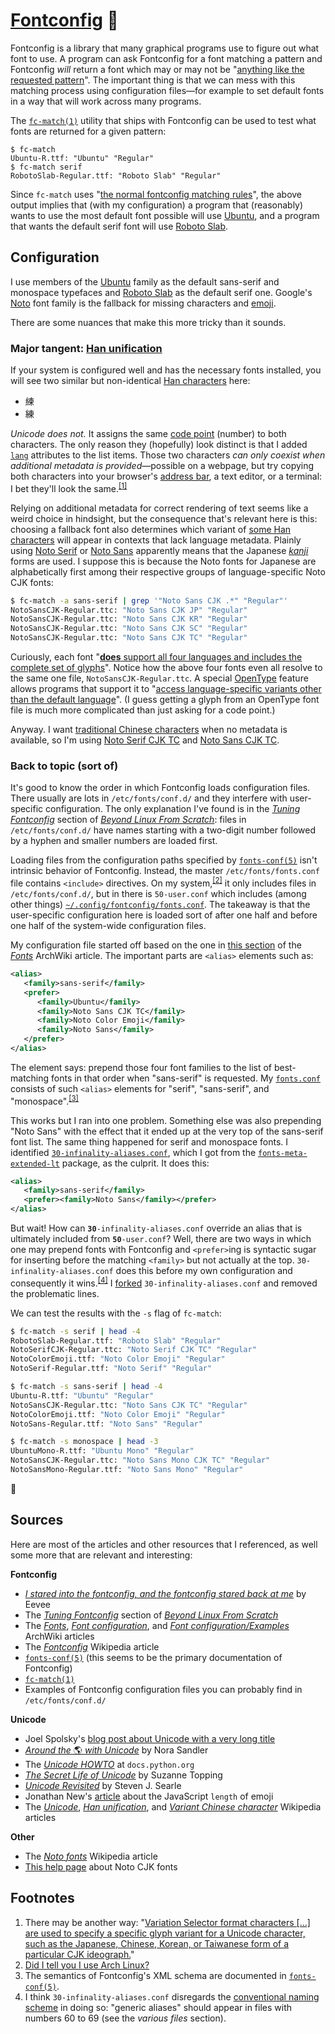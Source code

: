 # [Fontconfig][] 🤷

<!-- TODO
*   Add a footnote saying that this started as a comment explaining my `fonts.conf`?
*   Write that [`fc-match(1)`][] appears to reflect changes to configuration files
    automatically.  That is, it seems running `fc-cache` is unnecessary.  Eevee talks
    about running `fc-cache` a lot in here article.  I also don't have to run `fc-cache`
    for Firefox to pick up configuration changes, but I do have to restart it.
*   "[65,535 glyphs (the maximum number of glyphs that can be included in a single
    font).][Noto CJK]"
-->

Fontconfig is a library that many graphical programs use to figure out what font to use.
A program can ask Fontconfig for a font matching a pattern and Fontconfig *will* return a
font which may or may not be "[anything like the requested pattern][`fonts-conf(5)`]".
The important thing is that we can mess with this matching process using configuration
files—for example to set default fonts in a way that will work across many programs.

The [`fc-match(1)`][] utility that ships with Fontconfig can be used to test what fonts
are returned for a given pattern:

    $ fc-match
    Ubuntu-R.ttf: "Ubuntu" "Regular"
    $ fc-match serif
    RobotoSlab-Regular.ttf: "Roboto Slab" "Regular"

Since `fc-match` uses "[the normal fontconfig matching rules][`fc-match(1)`]", the above
output implies that (with my configuration) a program that (reasonably) wants to use the
most default font possible will use [Ubuntu][], and a program that wants the default serif
font will use [Roboto Slab][].

## Configuration

I use members of the [Ubuntu][] family as the default sans-serif and monospace typefaces
and [Roboto Slab][] as the default serif one.  Google's [Noto][] font family is the
fallback for missing characters <!-- Is character the correct term here?  What about
symbol, glyph, grapheme, sign, ideograph, ... --> and [emoji][Noto Color Emoji].

There are some nuances that make this more tricky than it sounds.

### Major tangent: [Han unification][]

If your system is configured well and has the necessary fonts installed, you will see two
similar but non-identical [Han characters][] here:

<!-- We can't use <span>.  Use a list as a workaround.  See
<https://github.com/github/markup/issues/245#issuecomment-245460087>. -->
<ul>
<li lang="zh">練</li>
<li lang="ja">練</li>
</ul>

*Unicode does not.*  It assigns the same [code point][] (number) to both characters.  The
only reason they (hopefully) look distinct is that I added [`lang`][] attributes to the
list items.  Those two characters *can only coexist when additional metadata is
provided*—possible on a webpage, but try copying both characters into your browser's
[address bar][], a text editor, or a terminal: I bet they'll look the
same.<sup>[\[1\]](#user-content-footnote-1)</sup>

Relying on additional metadata for correct rendering of text seems like a weird choice in
hindsight, but the consequence that's relevant here is this: choosing a fallback font also
determines which variant of [some Han characters][] will appear in contexts that lack
language metadata.  Plainly using<!-- [Noto Serif][], [Noto Sans][], etc.--> [Noto
Serif][] or [Noto Sans][] apparently means that the Japanese [*kanji*][] forms are used.
I suppose this is because the Noto fonts<!-- that include them--> for Japanese are
alphabetically first among their respective groups of language-specific Noto CJK fonts:

```bash
$ fc-match -a sans-serif | grep '"Noto Sans CJK .*" "Regular"'
NotoSansCJK-Regular.ttc: "Noto Sans CJK JP" "Regular"
NotoSansCJK-Regular.ttc: "Noto Sans CJK KR" "Regular"
NotoSansCJK-Regular.ttc: "Noto Sans CJK SC" "Regular"
NotoSansCJK-Regular.ttc: "Noto Sans CJK TC" "Regular"
```

Curiously, each font "[**does** support all four languages and includes the complete set
of glyphs][Noto CJK]".  Notice how the above four fonts even all resolve to the same one
file, `NotoSansCJK-Regular.ttc`.  A special [OpenType][] feature allows programs that
support it to "[access language-specific variants other than the default language][Noto
CJK]".  (I guess getting a glyph from an OpenType font file is much more complicated than
just asking for a code point.)

Anyway.  I want [traditional Chinese characters][] when no metadata is available<!-- and
Noto includes e.g. [Noto Serif CJK TC][] and [Noto Sans CJK TC][] for this purpose-->, so
I'm using [Noto Serif CJK TC][] and [Noto Sans CJK TC][].

<!--
I think my best bet for setting up Fontconfig is to specify "Noto San CJK TC" as the first
and "Noto Sans" as an additional fallback font for requests of a sans-serif typeface, and
to do something equivalent for serif and monospace.
-->

### Back to topic (sort of)

It's good to know the order in which Fontconfig loads configuration files.  There usually
are lots in `/etc/fonts/conf.d/` and they interfere with user-specific configuration.  The
only explanation I've found is in the [*Tuning Fontconfig*][] section of [*Beyond Linux
From Scratch*][]: files in `/etc/fonts/conf.d/` have names starting with a two-digit
number followed by a hyphen and smaller numbers are loaded first.

Loading files from the configuration paths specified by [`fonts-conf(5)`][] isn't
intrinsic behavior of Fontconfig.  Instead, the master `/etc/fonts/fonts.conf` file
contains `<include>` directives.  On my
system,<sup>[\[2\]](#user-content-footnote-2)</sup> it only includes files in
`/etc/fonts/conf.d/`, but in there is `50-user.conf` which includes (among other things)
[`~/.config/fontconfig/fonts.conf`][`fonts.conf`].  The takeaway is that the user-specific
configuration here is loaded sort of after one half and before one half of the system-wide
configuration files.

My configuration file started off based on the one in [this section][fonts-aw-ffo] of the
[*Fonts*][Fonts - ArchWiki] ArchWiki article.  The important parts are `<alias>` elements
such as:

```xml
<alias>
   <family>sans-serif</family>
   <prefer>
      <family>Ubuntu</family>
      <family>Noto Sans CJK TC</family>
      <family>Noto Color Emoji</family>
      <family>Noto Sans</family>
   </prefer>
</alias>
```

The element says: prepend those four font families to the list of best-matching fonts in
that order when "sans-serif" is requested.  My [`fonts.conf`][] consists of such `<alias>`
elements for "serif", "sans-serif", and
"monospace".<sup>[\[3\]](#user-content-footnote-3)</sup>

<!--
Configuration files with numbers that are lower than 50 and that also prepend fonts to
`serif`, `sans-serif`, or `monospace` win.  The fonts they prepend are above the ones I
prepend in the output of `fc-match`.  The file that messes stuff up is
`/etc/fonts/conf.d/30-infinality-aliases.conf`.  I think it does stuff that should really
be done in files with numbers 60 to 69 (see [*Tuning Fontconfig*]; search for "generic
aliases, map generic to family").
-->

This works but I ran into one problem.  Something else was also prepending "Noto Sans"
with the effect that it ended up at the very top of the sans-serif font list.  The same
thing happened for serif and monospace fonts.  I identified
[`30-infinality-aliases.conf`][], which I got from the [`fonts-meta-extended-lt`][]
package, as the culprit.  It does this:

```xml
<alias>
   <family>sans-serif</family>
   <prefer><family>Noto Sans</family></prefer>
</alias>
```

But wait!  How can <code><b>30</b>-infinality-aliases.conf</code> override an alias that
is ultimately included from <code><b>50</b>-user.conf</code>?  Well, there are two ways in
which one may prepend fonts with Fontconfig and `<prefer>`ing is syntactic sugar for
inserting before the matching `<family>` but not actually at the top.
`30-infinality-aliases.conf` does this before my own configuration and consequently it
wins.<sup>[\[4\]](#user-content-footnote-4)</sup>
I [forked](conf.d/30-infinality-aliases.conf) `30-infinality-aliases.conf` and removed
the<!--offending--> problematic lines.

We can test the results with the `-s` flag of `fc-match`:

```bash
$ fc-match -s serif | head -4
RobotoSlab-Regular.ttf: "Roboto Slab" "Regular"
NotoSerifCJK-Regular.ttc: "Noto Serif CJK TC" "Regular"
NotoColorEmoji.ttf: "Noto Color Emoji" "Regular"
NotoSerif-Regular.ttf: "Noto Serif" "Regular"
```

```bash
$ fc-match -s sans-serif | head -4
Ubuntu-R.ttf: "Ubuntu" "Regular"
NotoSansCJK-Regular.ttc: "Noto Sans CJK TC" "Regular"
NotoColorEmoji.ttf: "Noto Color Emoji" "Regular"
NotoSans-Regular.ttf: "Noto Sans" "Regular"
```

```bash
$ fc-match -s monospace | head -3
UbuntuMono-R.ttf: "Ubuntu Mono" "Regular"
NotoSansCJK-Regular.ttc: "Noto Sans Mono CJK TC" "Regular"
NotoSansMono-Regular.ttf: "Noto Sans Mono" "Regular"
```

🙂

## Sources

Here are most of the articles and other resources that I referenced, as well some more
that are relevant and interesting:

**Fontconfig**

*   [*I stared into the fontconfig, and the fontconfig stared back at me*][] by Eevee
*   The [*Tuning Fontconfig*][] section of [*Beyond Linux From Scratch*][]
*   The [*Fonts*][Fonts - ArchWiki], [*Font configuration*][Font configuration -
    ArchWiki], and [*Font configuration/Examples*][Font configuration/Examples - ArchWiki]
    ArchWiki articles
*   The *[Fontconfig][]* Wikipedia article
*   [`fonts-conf(5)`][] (this seems to be the primary documentation of Fontconfig)
*   [`fc-match(1)`][]
*   Examples of Fontconfig configuration files you can probably find in
    `/etc/fonts/conf.d/`

**Unicode**

*   Joel Spolsky's [blog post about Unicode with a very long title][The 15 Excuses]
*   [*Around the* 🌎 *with Unicode*][nora-sandler-unicode] by Nora Sandler
*   The [*Unicode HOWTO*][] at `docs.python.org`
*   [*The Secret Life of Unicode*][] by Suzanne Topping
*   [*Unicode Revisited*][] by Steven J. Searle
*   Jonathan New's [article][poo] about the JavaScript `length` of emoji
*   The *[Unicode][]*, *[Han unification][]*, and *[Variant Chinese character][]*
    Wikipedia articles

**Other**

*   The *[Noto fonts][]* Wikipedia article
*   [This help page][Noto CJK] about Noto CJK fonts

## Footnotes

<ol>
<li id="footnote-1">
There may be another way: "<a href="https://en.wikipedia.org/wiki/Variant_form_(Unicode)"
title="Variant form (Unicode) - Wikipedia">Variation Selector format characters [...] are
used to specify a specific glyph variant for a Unicode character, such as the Japanese,
Chinese, Korean, or Taiwanese form of a particular CJK ideograph.</a>"
</li>
<li id="footnote-2"><a href="https://redd.it/32o299">Did I tell you I use Arch Linux?</a></li>
<li id="footnote-3">
The semantics of Fontconfig's XML schema are documented in <a
href="https://www.freedesktop.org/software/fontconfig/fontconfig-user.html"
title="fonts-conf(5)"><code>fonts-conf(5)</code></a>.
</li>
<li id="footnote-4">
I think <code>30-infinality-aliases.conf</code> disregards the <a
href="http://linuxfromscratch.org/blfs/view/stable/x/tuning-fontconfig.html">conventional
naming scheme</a> in doing so: "generic aliases" should appear in files with numbers 60 to
69 (see the <i>various files</i> section).
</li>
</ol>

[Fontconfig]: https://en.wikipedia.org/wiki/Fontconfig "Fontconfig - Wikipedia"
[`fonts-conf(5)`]: https://www.freedesktop.org/software/fontconfig/fontconfig-user.html
    "fonts-conf(5)"
[`fc-match(1)`]: https://linux.die.net/man/1/fc-match "fc-match(1)"
[Ubuntu]: https://en.wikipedia.org/wiki/Ubuntu_(typeface) "Ubuntu (typeface) - Wikipedia"
[Roboto Slab]: https://en.wikipedia.org/wiki/Roboto#Roboto_Slab "Roboto - Wikipedia"
[Noto Color Emoji]: https://www.google.com/get/noto/#emoji-zsye-color "Google Noto Fonts"
[Noto]: https://en.wikipedia.org/wiki/Noto_fonts "Noto fonts - Wikipedia"
[Han unification]: https://en.wikipedia.org/wiki/Han_unification
    "Han unification - Wikipedia"
[Han characters]: https://en.wikipedia.org/wiki/Han_characters
    "Han characters - Wikipedia"
[code point]: https://en.wikipedia.org/wiki/Code_point "Code point - Wikipedia"
[`lang`]: https://developer.mozilla.org/en-US/docs/Web/HTML/Global_attributes/lang
    "lang - HTML | MDN"
[address bar]: https://en.wikipedia.org/wiki/Address_bar "Address bar - Wikipedia"
[some Han characters]: https://en.wikipedia.org/wiki/Variant_Chinese_character#Usage_in_computing
    "Variant Chinese character - Wikipedia"
[Noto Sans]: https://www.google.com/get/noto/#sans-lgc "Google Noto Fonts"
[Noto Serif]: https://www.google.com/get/noto/#serif-lgc "Google Noto Fonts"
[*kanji*]: https://en.wikipedia.org/wiki/Kanji
    "Kanji - Wikipedia"
[Noto CJK]: https://www.google.com/get/noto/help/cjk/ "Noto CJK – Google Noto Fonts"
[OpenType]: https://en.wikipedia.org/wiki/OpenType "OpenType - Wikipedia"
[traditional Chinese characters]: https://en.wikipedia.org/wiki/Traditional_Chinese_characters
    "Traditional Chinese characters - Wikipedia"
[Noto Serif CJK TC]: https://www.google.com/get/noto/#serif-hant "Google Noto Fonts"
[Noto Sans CJK TC]: https://www.google.com/get/noto/#sans-hant "Google Noto Fonts"
[*Tuning Fontconfig*]: http://linuxfromscratch.org/blfs/view/stable/x/tuning-fontconfig.html
    "Tuning Fontconfig"
[*Beyond Linux From Scratch*]: http://linuxfromscratch.org/blfs/view/stable/index.html
[`fonts.conf`]: fonts.conf
[fonts-aw-ffo]: https://wiki.archlinux.org/index.php/Fonts#Fallback_font_order_with_X11
    "\"Fallback font order with X11\" (Fonts - ArchWiki)"
[Fonts - ArchWiki]: https://wiki.archlinux.org/index.php/Fonts "Fonts - ArchWiki"
[`30-infinality-aliases.conf`]: https://gist.githubusercontent.com/cryzed/4f64bb79e80d619866ee0b18ba2d32fc/raw/bd073b52365393f9f0718425271825fc27b218f7/local.conf
[`fonts-meta-extended-lt`]: https://aur.archlinux.org/packages/fonts-meta-extended-lt
    "AUR (en) - fonts-meta-extended-lt"
[*I stared into the fontconfig, and the fontconfig stared back at me*]: https://eev.ee/blog/2015/05/20/i-stared-into-the-fontconfig-and-the-fontconfig-stared-back-at-me/
[*The Secret Life of Unicode*]: http://www.btetrud.com/Lima/The%20Secret%20Life%20of%20Unicode.pdf
[The 15 Excuses]: https://www.joelonsoftware.com/2003/10/08/the-absolute-minimum-every-software-developer-absolutely-positively-must-know-about-unicode-and-character-sets-no-excuses/
    "The Absolute Minimum Every Software Developer Absolutely, Positively Must Know About Unicode and Character Sets (No Excuses!)"
[*Unicode Revisited*]: http://tronweb.super-nova.co.jp/unicoderevisited.html
[nora-sandler-unicode]: https://norasandler.com/2017/11/02/Around-the-with-Unicode.html
    "Around the 🌎 with Unicode"
[poo]: https://blog.jonnew.com/posts/poo-dot-length-equals-two
    "Jonathan New | \"💩\".length === 2"
[Variant Chinese character]: https://en.wikipedia.org/wiki/Variant_Chinese_character
    "Variant Chinese character - Wikipedia"
[Noto fonts]: https://en.wikipedia.org/wiki/Noto_fonts
    "Noto fonts - Wikipedia"
[Unicode]: https://en.wikipedia.org/wiki/Unicode "Unicode - Wikipedia"
[Font configuration - ArchWiki]: https://wiki.archlinux.org/index.php/Font_configuration
    "Font configuration - ArchWiki"
[Font configuration/Examples - ArchWiki]: https://wiki.archlinux.org/index.php/Font_configuration/Examples
    "Font configuration/Examples - ArchWiki"
[*Unicode HOWTO*]: https://docs.python.org/3/howto/unicode.html
    "Unicode HOWTO — Python 3 documentation"
<!--
[Fontconfig website]: https://www.freedesktop.org/wiki/Software/fontconfig/
    "Fontconfig website"
-->
